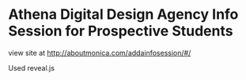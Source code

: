 # Athena Digital Design Agency Info Session for Prospective Students
view site at http://aboutmonica.com/addainfosession/#/

Used reveal.js

